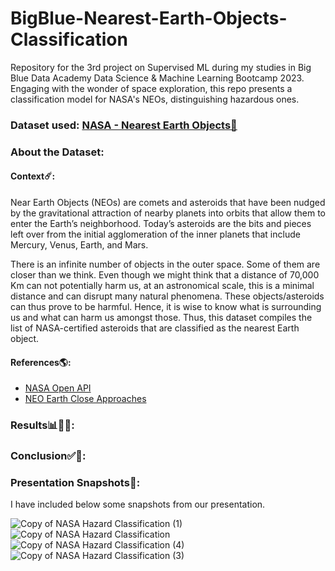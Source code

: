 # BigBlue-Nearest-Earth-Objects-Classification
Repository for the 3rd project on Supervised ML during my studies in Big Blue Data Academy Data Science &amp; Machine Learning Bootcamp 2023. Engaging with the wonder of space exploration, this repo presents a classification model for NASA's NEOs, distinguishing hazardous ones.

### Dataset used: [NASA - Nearest Earth Objects🚀](https://www.kaggle.com/datasets/sameepvani/nasa-nearest-earth-objects)
### About the Dataset:
#### Context☄️:
Near Earth Objects (NEOs) are comets and asteroids that have been nudged by the gravitational attraction of nearby planets into orbits that allow them to enter the Earth’s neighborhood. Today’s asteroids are the bits and pieces left over from the initial agglomeration of the inner planets that include Mercury, Venus, Earth, and Mars.

There is an infinite number of objects in the outer space. Some of them are closer than we think. Even though we might think that a distance of 70,000 Km can not potentially harm us, at an astronomical scale, this is a minimal distance and can disrupt many natural phenomena. These objects/asteroids can thus prove to be harmful. Hence, it is wise to know what is surrounding us and what can harm us amongst those. Thus, this dataset compiles the list of NASA-certified asteroids that are classified as the nearest Earth object.

#### References🌎:
- [NASA Open API](https://api.nasa.gov/)
- [NEO Earth Close Approaches](https://cneos.jpl.nasa.gov/ca/)

### Results📊🕵🏻:

### Conclusion✅🏁:

### Presentation Snapshots📸:
I have included below some snapshots from our presentation.

![Copy of NASA Hazard Classification (1)](https://github.com/DimBakogiannis/BigBlue-Nearest-Earth-Objects-Classification/assets/97474620/036a5199-f8a3-492a-8e5a-a3a039039219)
![Copy of NASA Hazard Classification](https://github.com/DimBakogiannis/BigBlue-Nearest-Earth-Objects-Classification/assets/97474620/8aac93df-50e3-4899-a114-c1b93f8dd443)
![Copy of NASA Hazard Classification (4)](https://github.com/DimBakogiannis/BigBlue-Nearest-Earth-Objects-Classification/assets/97474620/cd9a0080-72a4-4229-add7-8b95f32466c9)
![Copy of NASA Hazard Classification (3)](https://github.com/DimBakogiannis/BigBlue-Nearest-Earth-Objects-Classification/assets/97474620/76160e8b-0e7a-4be5-b64d-1d831fc51dd1)
